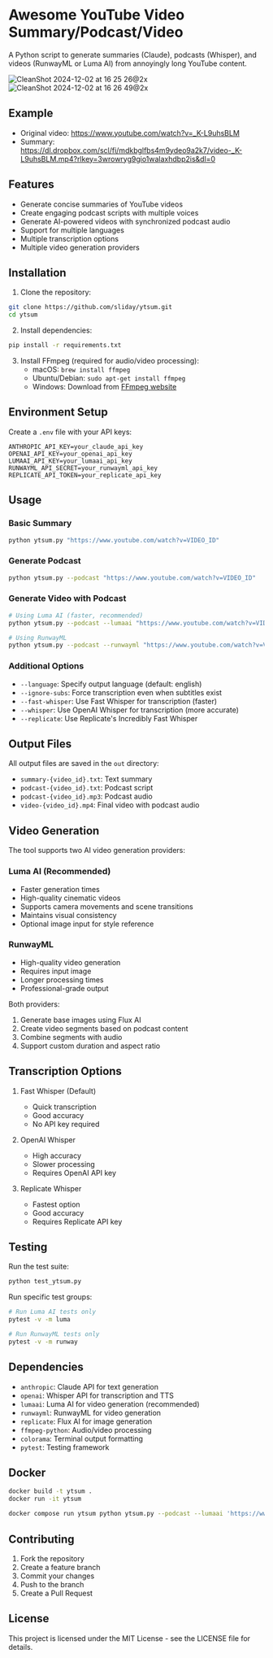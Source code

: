 # Awesome YouTube Video Summary/Podcast/Video

A Python script to generate summaries (Claude), podcasts (Whisper), and videos (RunwayML or Luma AI) from annoyingly long YouTube content.

![CleanShot 2024-12-02 at 16 25 26@2x](https://github.com/user-attachments/assets/f1881131-b645-4ecb-a2ad-966d81a95451)
![CleanShot 2024-12-02 at 16 26 49@2x](https://github.com/user-attachments/assets/6aff0f22-3da3-488e-8e4e-27bb442ece86)

## Example
- Original video: https://www.youtube.com/watch?v=_K-L9uhsBLM
- Summary: https://dl.dropbox.com/scl/fi/mdkbglfbs4m9ydeo9a2k7/video-_K-L9uhsBLM.mp4?rlkey=3wrowryg9gio1walaxhdbp2is&dl=0

## Features

- Generate concise summaries of YouTube videos
- Create engaging podcast scripts with multiple voices
- Generate AI-powered videos with synchronized podcast audio
- Support for multiple languages
- Multiple transcription options
- Multiple video generation providers

## Installation

1. Clone the repository:
```bash
git clone https://github.com/sliday/ytsum.git
cd ytsum
```

2. Install dependencies:
```bash
pip install -r requirements.txt
```

3. Install FFmpeg (required for audio/video processing):
   - macOS: `brew install ffmpeg`
   - Ubuntu/Debian: `sudo apt-get install ffmpeg`
   - Windows: Download from [FFmpeg website](https://ffmpeg.org/download.html)

## Environment Setup

Create a `.env` file with your API keys:
```
ANTHROPIC_API_KEY=your_claude_api_key
OPENAI_API_KEY=your_openai_api_key
LUMAAI_API_KEY=your_lumaai_api_key
RUNWAYML_API_SECRET=your_runwayml_api_key
REPLICATE_API_TOKEN=your_replicate_api_key
```

## Usage

### Basic Summary
```bash
python ytsum.py "https://www.youtube.com/watch?v=VIDEO_ID"
```

### Generate Podcast
```bash
python ytsum.py --podcast "https://www.youtube.com/watch?v=VIDEO_ID"
```

### Generate Video with Podcast
```bash
# Using Luma AI (faster, recommended)
python ytsum.py --podcast --lumaai "https://www.youtube.com/watch?v=VIDEO_ID"

# Using RunwayML
python ytsum.py --podcast --runwayml "https://www.youtube.com/watch?v=VIDEO_ID"
```

### Additional Options
- `--language`: Specify output language (default: english)
- `--ignore-subs`: Force transcription even when subtitles exist
- `--fast-whisper`: Use Fast Whisper for transcription (faster)
- `--whisper`: Use OpenAI Whisper for transcription (more accurate)
- `--replicate`: Use Replicate's Incredibly Fast Whisper

## Output Files

All output files are saved in the `out` directory:
- `summary-{video_id}.txt`: Text summary
- `podcast-{video_id}.txt`: Podcast script
- `podcast-{video_id}.mp3`: Podcast audio
- `video-{video_id}.mp4`: Final video with podcast audio

## Video Generation

The tool supports two AI video generation providers:

### Luma AI (Recommended)
- Faster generation times
- High-quality cinematic videos
- Supports camera movements and scene transitions
- Maintains visual consistency
- Optional image input for style reference

### RunwayML
- High-quality video generation
- Requires input image
- Longer processing times
- Professional-grade output

Both providers:
1. Generate base images using Flux AI
2. Create video segments based on podcast content
3. Combine segments with audio
4. Support custom duration and aspect ratio

## Transcription Options

1. Fast Whisper (Default)
   - Quick transcription
   - Good accuracy
   - No API key required

2. OpenAI Whisper
   - High accuracy
   - Slower processing
   - Requires OpenAI API key

3. Replicate Whisper
   - Fastest option
   - Good accuracy
   - Requires Replicate API key

## Testing

Run the test suite:
```bash
python test_ytsum.py
```

Run specific test groups:
```bash
# Run Luma AI tests only
pytest -v -m luma

# Run RunwayML tests only
pytest -v -m runway
```

## Dependencies

- `anthropic`: Claude API for text generation
- `openai`: Whisper API for transcription and TTS
- `lumaai`: Luma AI for video generation (recommended)
- `runwayml`: RunwayML for video generation
- `replicate`: Flux AI for image generation
- `ffmpeg-python`: Audio/video processing
- `colorama`: Terminal output formatting
- `pytest`: Testing framework

## Docker

```bash
docker build -t ytsum .
docker run -it ytsum
```

```bash
docker compose run ytsum python ytsum.py --podcast --lumaai 'https://www.youtube.com/watch?v=VIDEO_ID'
```

## Contributing

1. Fork the repository
2. Create a feature branch
3. Commit your changes
4. Push to the branch
5. Create a Pull Request

## License

This project is licensed under the MIT License - see the LICENSE file for details.

